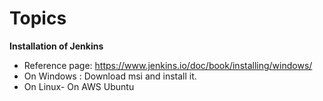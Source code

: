 # Topics
**Installation of Jenkins**
- Reference page: https://www.jenkins.io/doc/book/installing/windows/
- On Windows : Download msi and install it. 
- On Linux-  On AWS Ubuntu




